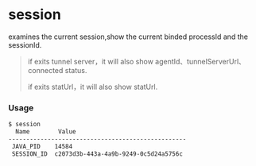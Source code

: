 session
===

examines the current session,show the current binded processId and the sessionId.

> if exits tunnel server，it will also show agentId、tunnelServerUrl、connected status.
>
> if exits statUrl，it will also show statUrl.



### Usage

```bash
$ session
  Name        Value
--------------------------------------------------
 JAVA_PID    14584
 SESSION_ID  c2073d3b-443a-4a9b-9249-0c5d24a5756c
```

